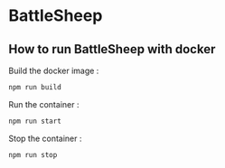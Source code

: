 # BattleSheep

## How to run BattleSheep with docker

Build the docker image :

```bash
npm run build
```

Run the container :

```bash
npm run start
```

Stop the container :

```bash
npm run stop
```